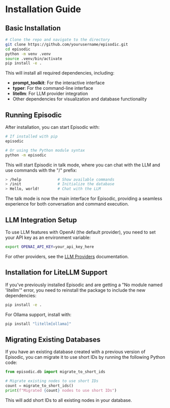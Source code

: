# Installation Guide

## Basic Installation

```bash
# Clone the repo and navigate to the directory
git clone https://github.com/yourusername/episodic.git
cd episodic
python -m venv .venv
source .venv/bin/activate
pip install -e .
```

This will install all required dependencies, including:
- **prompt_toolkit**: For the interactive interface
- **typer**: For the command-line interface
- **litellm**: For LLM provider integration
- Other dependencies for visualization and database functionality

## Running Episodic

After installation, you can start Episodic with:

```bash
# If installed with pip
episodic

# Or using the Python module syntax
python -m episodic
```

This will start Episodic in talk mode, where you can chat with the LLM and use commands with the "/" prefix:

```bash
> /help                # Show available commands
> /init                # Initialize the database
> Hello, world!        # Chat with the LLM
```

The talk mode is now the main interface for Episodic, providing a seamless experience for both conversation and command execution.

## LLM Integration Setup

To use LLM features with OpenAI (the default provider), you need to set your API key as an environment variable:

```bash
export OPENAI_API_KEY=your_api_key_here
```

For other providers, see the [LLM Providers](./LLMProviders.md) documentation.

## Installation for LiteLLM Support

If you've previously installed Episodic and are getting a "No module named 'litellm'" error, you need to reinstall the package to include the new dependencies:

```bash
pip install -e .
```

For Ollama support, install with:

```bash
pip install "litellm[ollama]"
```

## Migrating Existing Databases

If you have an existing database created with a previous version of Episodic, you can migrate it to use short IDs by running the following Python code:

```python
from episodic.db import migrate_to_short_ids

# Migrate existing nodes to use short IDs
count = migrate_to_short_ids()
print(f"Migrated {count} nodes to use short IDs")
```

This will add short IDs to all existing nodes in your database.
